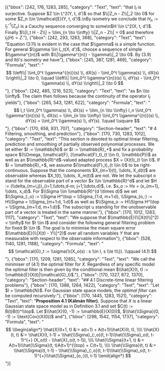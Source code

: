 [{"bbox": [242, 176, 1283, 285], "category": "Text", "text": "that $I_t$ is surjective. Suppose $Z \\in L^2(Y, t, d')$ so that $\\|Z_n - Z\\|_2 \\to 0$ for some $Z_n \\in \\mathcal{E}(Y, t, d')$.\nBy isometry we conclude that $H_n := I_t^{-1}(Z_n)$ is a Cauchy sequence converging to some\n$H \\in L^2(X, t, d')$. Finally $\\|I_t H - Z\\| = \\lim_{n \\to \\infty} \\|Z_n - Z\\| = 0$ and therefore $I_t(H) = Z$."}, {"bbox": [242, 293, 1283, 368], "category": "Text", "text": "Equation (3.11) is evident in the case that $\\gamma$ is a simple function. For general $\\gamma \\in L_t(X, d')$, choose a sequence of simple $\\gamma^{(n)}$ with $\\|\\gamma^{(n)} - \\gamma\\|_2 \\to 0$. By (3.9) and Itô's isometry we have"}, {"bbox": [245, 387, 1281, 469], "category": "Formula", "text": "$$ \\left\\| \\int_0^t \\gamma^{(n)}(s) \\, dX(s) - \\int_0^t \\gamma(s) \\, dX(s) \\right\\|_2 \\to 0, \\quad \\left\\| \\int_0^t \\gamma^{(n)}(s) \\, dY(s) - \\int_0^t \\gamma(s) \\, dY(s) \\right\\|_2 \\to 0 $$"}, {"bbox": [242, 485, 1216, 523], "category": "Text", "text": "as $n \\to \\infty$. The claim then follows because the continuity of the operator $I_t$ yields"}, {"bbox": [265, 543, 1281, 622], "category": "Formula", "text": "$$ I_t \\int_0^t \\gamma(s) \\, dX(s) = \\lim_{n \\to \\infty} I_n \\int_0^t \\gamma^{(n)}(s) \\, dX(s) = \\lim_{n \\to \\infty} \\int_0^t \\gamma^{(n)}(s) \\, dY(s) = \\int_0^t \\gamma(s) \\, dY(s). \\quad \\square $$"}, {"bbox": [170, 658, 931, 707], "category": "Section-header", "text": "# 4 Filtering, smoothing, and prediction"}, {"bbox": [170, 730, 1283, 1012], "category": "Text", "text": "This section is devoted to optimal linear filtering, prediction and smoothing of partially observed polynomial processes. We let either $I := \\mathbb{N}$ or $I := \\mathbb{R}_+$ and fix a probability space $(\\Omega, \\mathcal{F}, (\\mathcal{F}_t)_{t \\in I}, \\mathbb{P})$ as well as an $\\mathbb{R}^d$-valued adapted process $X = (X(t))_{t \\in I}$. If $I = \\mathbb{R}_+$, we assume $(\\mathcal{F}_t)_{t \\in I}$ to be right-continuous. Suppose that the components $X_{m+1}(t), \\dots, X_d(t)$ are observable whereas $X_1(t), \\dots, X_m(t)$ are not. We let the subscript o stand for the observable part of a vector $x \\in \\mathbb{R}^d$ and let $H := (\\delta_{m+i,j})_{i=1,\\dots,d-m; j=1,\\dots,d}$, i.e. $x_o := Hx = (x_{m+1}, \\dots, x_d)$. For $\\Sigma \\in \\mathbb{R}^{d \\times d}$ we set $\\Sigma_{:,o} := \\Sigma H^\\top = \\Sigma_{1:d, m+1:d}, \\Sigma_{o,:} := H\\Sigma = \\Sigma_{m+1:d, 1:d}$ as well as $\\Sigma_o := H\\Sigma H^\\top = \\Sigma_{m+1:d, m+1:d}$. The subscript u standing for the unobservable part of a vector is treated in the same manner."}, {"bbox": [170, 1012, 1283, 1117], "category": "Text", "text": "We suppose that $\\mathbb{E}(\\|X(t)\\|^2) < \\infty$ for $t \\in I$ and consider the following general filtering problem for fixed $t \\in I$. The goal is to minimise the mean square error $\\mathbb{E}(\\|X(t) - Y\\|^2)$ over all random variables $Y$ that are measurable with respect to the observable information"}, {"bbox": [528, 1140, 1281, 1188], "category": "Formula", "text": "$$ \\mathcal{G}_t := \\sigma(\\{X_o(s) : s \\in I, s \\le t\\}). \\qquad (4.1) $$"}, {"bbox": [170, 1209, 1281, 1285], "category": "Text", "text": "We call the minimiser of (4.1) the optimal filter for $X$. Regardless of any specific model the optimal filter is then given by the conditional mean $\\hat{X}(t, t) := \\mathbb{E}(X(t)|\\mathcal{G}_t)$."}, {"bbox": [170, 1327, 872, 1370], "category": "Section-header", "text": "## 4.1 Discrete-time linear filtering problems"}, {"bbox": [170, 1386, 1264, 1422], "category": "Text", "text": "Let $I = \\mathbb{N}$. For Gaussian state space models, the *optimal filter* can be computed recursively:"}, {"bbox": [170, 1445, 1283, 1521], "category": "Text", "text": "**Proposition 4.1 (Kálmán filter).** Suppose that $X$ is a linear Gaussian state space model as in Definition 3.1 and set $C(t) := B(t)B(t)^\\top$. Let $\\hat{X}(0, -1) := \\mathbb{E}(X(0))$, $\\hat{\\Sigma}(0, -1) := \\text{Cov}(X(0))$ and"}, {"bbox": [298, 1542, 1154, 1737], "category": "Formula", "text": "$$ \\begin{align*} \\hat{X}(t+1, t) &:= a(t+1) + A(t+1)\\hat{X}(t, t), \\\\ \\hat{X}(t, t) &:= \\hat{X}(t, t-1) + \\hat{\\Sigma}_{:,o}(t, t-1)\\hat{\\Sigma}_o(t, t-1)^{+} (X_o(t) - \\hat{X}_o(t, t-1)), \\\\ \\hat{\\Sigma}(t+1, t) &:= A(t+1)\\hat{\\Sigma}(t, t)A(t+1)^{\\top} + C(t+1), \\\\ \\hat{\\Sigma}(t, t) &:= \\hat{\\Sigma}(t, t-1) - \\hat{\\Sigma}_{:,o}(t, t-1)\\hat{\\Sigma}_o(t, t-1)^{+}\\hat{\\Sigma}_{o,:}(t, t-1) \\end{align*} $$"}]